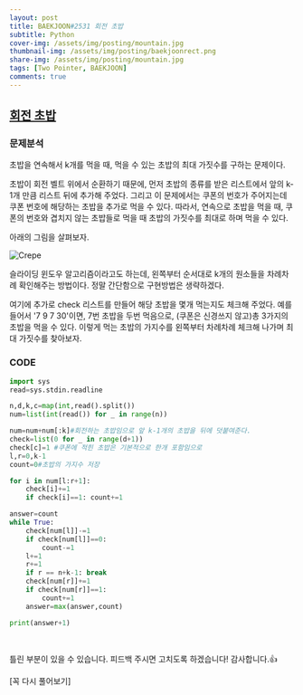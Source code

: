 ```yaml
---
layout: post
title: BAEKJOON#2531 회전 초밥
subtitle: Python
cover-img: /assets/img/posting/mountain.jpg
thumbnail-img: /assets/img/posting/baekjoonrect.png
share-img: /assets/img/posting/mountain.jpg
tags: [Two Pointer, BAEKJOON]
comments: true
---
```


## [회전 초밥](https://www.acmicpc.net/problem/2531)

### 문제분석

초밥을 연속해서 k개를 먹을 때, 먹을 수 있는 초밥의 최대 가짓수를 구하는 문제이다.

초밥이 회전 벨트 위에서 순환하기 때문에, 먼저 초밥의 종류를 받은 리스트에서 앞의 k-1개 만큼 리스트 뒤에 추가해 주었다.
그리고 이 문제에서는 쿠폰의 번호가 주어지는데 쿠폰 번호에 해당하는 초밥을 추가로 먹을 수 있다. 따라서, 연속으로 초밥을 먹을 때, 쿠폰의 번호와 겹치지 않는 초밥들로 먹을 때 초밥의 가짓수를 최대로 하며 먹을 수 있다.

아래의 그림을 살펴보자.

![Crepe](https://i.imgur.com/0489DE7.jpg)

슬라이딩 윈도우 알고리즘이라고도 하는데, 왼쪽부터 순서대로 k개의 원소들을 차례차례 확인해주는 방법이다. 정말 간단함으로 구현방법은 생략하겠다.

여기에 추가로 check 리스트를 만들어 해당 초밥을 몇개 먹는지도 체크해 주었다.
예를 들어서 '7 9 7 30'이면, 7번 초밥을 두번 먹음으로, (쿠폰은 신경쓰지 않고)총 3가지의 초밥을 먹을 수 있다. 이렇게 먹는 초밥의 가지수를 왼쪽부터 차례차례 체크해 나가며 최대 가짓수를 찾아보자.

### CODE

```python
import sys
read=sys.stdin.readline

n,d,k,c=map(int,read().split())
num=list(int(read()) for _ in range(n))

num=num+num[:k]#회전하는 초밥임으로 앞 k-1개의 초밥을 뒤에 덧붙여준다.
check=list(0 for _ in range(d+1))
check[c]=1 #쿠폰에 적힌 초밥은 기본적으로 한개 포함임으로
l,r=0,k-1
count=0#초밥의 가지수 저장

for i in num[l:r+1]:
    check[i]+=1
    if check[i]==1: count+=1

answer=count
while True:
    check[num[l]]-=1
    if check[num[l]]==0:
        count-=1
    l+=1
    r+=1
    if r == n+k-1: break
    check[num[r]]+=1
    if check[num[r]]==1:
        count+=1
    answer=max(answer,count)

print(answer+1)
```

<br>

틀린 부분이 있을 수 있습니다. 피드백 주시면 고치도록 하겠습니다!
감사합니다.👍

[꼭 다시 풀어보기]
<br>
<br>
